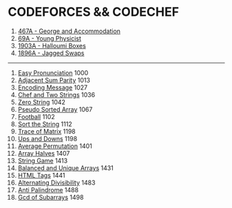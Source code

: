 # CODEFORCES && CODECHEF
1. [467A -  George and Accommodation](https://codeforces.com/problemset/problem/467/A)
2. [69A - Young Physicist](https://codeforces.com/problemset/problem/69/A)
3. [1903A - Halloumi Boxes](https://codeforces.com/problemset/problem/1903/A)
4. [1896A - Jagged Swaps](https://codeforces.com/problemset/problem/1896/A)

------------------------------------------------------------------------------------

1. [Easy Pronunciation](https://github.com/iamabirakash/CODEFORCES/tree/main/Easy%20Pronunciation) 1000
2. [Adjacent Sum Parity](https://github.com/iamabirakash/CODEFORCES/tree/main/Adjacent%20Sum%20Parity) 1013
3. [Encoding Message](https://github.com/iamabirakash/CODEFORCES/tree/main/Encoding%20Message) 1027
4. [Chef and Two Strings](https://github.com/iamabirakash/CODEFORCES/tree/main/Chef%20and%20Two%20Strings) 1036
5. [Zero String](https://github.com/iamabirakash/CODEFORCES/tree/main/ZERO%20STRING) 1042
6. [Pseudo Sorted Array](https://github.com/iamabirakash/CODEFORCES/tree/main/Pseudo%20Sorted%20Array) 1067
7. [Football](https://github.com/iamabirakash/CODEFORCES/tree/main/Football) 1102
8. [Sort the String](https://github.com/iamabirakash/CODEFORCES/tree/main/Sort%20the%20String) 1112
9. [Trace of Matrix](https://github.com/iamabirakash/CODEFORCES/tree/main/Trace%20of%20Matrix) 1198
10. [Ups and Downs](https://github.com/iamabirakash/CODEFORCES/tree/main/Ups%20and%20Downs) 1198
11. [Average Permutation](https://github.com/iamabirakash/CODEFORCES/tree/main/Average%20Permutation) 1401
12. [Array Halves](https://github.com/iamabirakash/CODEFORCES/tree/main/Array%20Halves) 1407
13. [String Game](https://github.com/iamabirakash/CODEFORCES/tree/main/String%20Game) 1413
14. [Balanced and Unique Arrays](https://github.com/iamabirakash/CODEFORCES/tree/main/Balanced%20and%20Unique%20Arrays) 1431
15. [HTML Tags](https://github.com/iamabirakash/CODEFORCES/tree/main/HTML%20Tags) 1441
16. [Alternating Divisibility](https://github.com/iamabirakash/CODEFORCES/tree/main/Alternating%20Divisibility) 1483
17. [Anti Palindrome](https://github.com/iamabirakash/CODEFORCES/tree/main/Anti%20Palindrome) 1488
18. [Gcd of Subarrays](https://github.com/iamabirakash/CODEFORCES/tree/main/GCD) 1498

